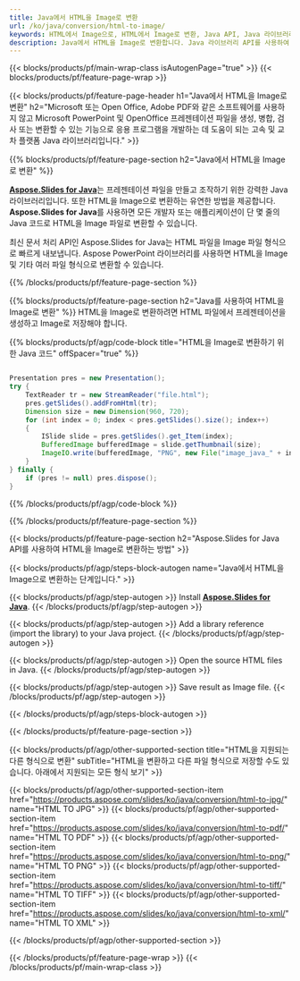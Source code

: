 ```yaml
---
title: Java에서 HTML을 Image로 변환
url: /ko/java/conversion/html-to-image/
keywords: HTML에서 Image으로, HTML에서 Image로 변환, Java API, Java 라이브러리, HTML, Image
description: Java에서 HTML을 Image로 변환합니다. Java 라이브러리 API를 사용하여 HTML 파일을 Image 파일로 변환
---
```


{{< blocks/products/pf/main-wrap-class isAutogenPage="true" >}}
{{< blocks/products/pf/feature-page-wrap >}}

{{< blocks/products/pf/feature-page-header h1="Java에서 HTML을 Image로 변환" h2="Microsoft 또는 Open Office, Adobe PDF와 같은 소프트웨어를 사용하지 않고 Microsoft PowerPoint 및 OpenOffice 프레젠테이션 파일을 생성, 병합, 검사 또는 변환할 수 있는 기능으로 응용 프로그램을 개발하는 데 도움이 되는 고속 및 교차 플랫폼 Java 라이브러리입니다." >}}

{{% blocks/products/pf/feature-page-section h2="Java에서 HTML을 Image로 변환" %}}

[**Aspose.Slides for Java**](https://products.aspose.com/slides/ko/java/)는 프레젠테이션 파일을 만들고 조작하기 위한 강력한 Java 라이브러리입니다. 또한 HTML을 Image으로 변환하는 유연한 방법을 제공합니다. **Aspose.Slides for Java**를 사용하면 모든 개발자 또는 애플리케이션이 단 몇 줄의 Java 코드로 HTML을 Image 파일로 변환할 수 있습니다.

최신 문서 처리 API인 Aspose.Slides for Java는 HTML 파일을 Image 파일 형식으로 빠르게 내보냅니다. Aspose PowerPoint 라이브러리를 사용하면 HTML을 Image 및 기타 여러 파일 형식으로 변환할 수 있습니다.

{{% /blocks/products/pf/feature-page-section %}}

{{% blocks/products/pf/feature-page-section  h2="Java를 사용하여 HTML을 Image로 변환" %}}
HTML을 Image로 변환하려면 HTML 파일에서 프레젠테이션을 생성하고 Image로 저장해야 합니다.

{{% blocks/products/pf/agp/code-block title="HTML을 Image로 변환하기 위한 Java 코드" offSpacer="true" %}}

```java

Presentation pres = new Presentation();
try {
    TextReader tr = new StreamReader("file.html");
    pres.getSlides().addFromHtml(tr);
    Dimension size = new Dimension(960, 720);
    for (int index = 0; index < pres.getSlides().size(); index++)
    {
        ISlide slide = pres.getSlides().get_Item(index);
        BufferedImage bufferedImage = slide.getThumbnail(size);
        ImageIO.write(bufferedImage, "PNG", new File("image_java_" + index + ".png"));
    }
} finally {
    if (pres != null) pres.dispose();
}
```


{{% /blocks/products/pf/agp/code-block %}}

{{% /blocks/products/pf/feature-page-section %}}

{{< blocks/products/pf/feature-page-section  h2="Aspose.Slides for Java API를 사용하여 HTML을 Image로 변환하는 방법" >}}

{{< blocks/products/pf/agp/steps-block-autogen name="Java에서 HTML을 Image으로 변환하는 단계입니다." >}}

{{< blocks/products/pf/agp/step-autogen >}}
Install [**Aspose.Slides for Java**](https://products.aspose.com/slides/ko/java/).
{{< /blocks/products/pf/agp/step-autogen >}}

{{< blocks/products/pf/agp/step-autogen >}}
Add a library reference (import the library) to your Java project.
{{< /blocks/products/pf/agp/step-autogen >}}

{{< blocks/products/pf/agp/step-autogen >}}
Open the source HTML files in Java.
{{< /blocks/products/pf/agp/step-autogen >}}

{{< blocks/products/pf/agp/step-autogen >}}
Save result as Image file.
{{< /blocks/products/pf/agp/step-autogen >}}

{{< /blocks/products/pf/agp/steps-block-autogen >}}

{{< /blocks/products/pf/feature-page-section >}}

{{< blocks/products/pf/agp/other-supported-section title="HTML을 지원되는 다른 형식으로 변환" subTitle="HTML을 변환하고 다른 파일 형식으로 저장할 수도 있습니다. 아래에서 지원되는 모든 형식 보기" >}}

{{< blocks/products/pf/agp/other-supported-section-item href="https://products.aspose.com/slides/ko/java/conversion/html-to-jpg/" name="HTML TO JPG" >}}
{{< blocks/products/pf/agp/other-supported-section-item href="https://products.aspose.com/slides/ko/java/conversion/html-to-pdf/" name="HTML TO PDF" >}}
{{< blocks/products/pf/agp/other-supported-section-item href="https://products.aspose.com/slides/ko/java/conversion/html-to-png/" name="HTML TO PNG" >}}
{{< blocks/products/pf/agp/other-supported-section-item href="https://products.aspose.com/slides/ko/java/conversion/html-to-tiff/" name="HTML TO TIFF" >}}
{{< blocks/products/pf/agp/other-supported-section-item href="https://products.aspose.com/slides/ko/java/conversion/html-to-xml/" name="HTML TO XML" >}}


{{< /blocks/products/pf/agp/other-supported-section >}}

{{< /blocks/products/pf/feature-page-wrap >}}
{{< /blocks/products/pf/main-wrap-class >}}